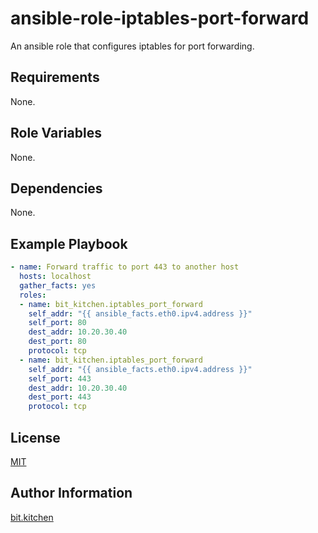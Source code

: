ansible-role-iptables-port-forward
==================================

An ansible role that configures iptables for port forwarding.

Requirements
------------

None.

Role Variables
--------------

None.

Dependencies
------------

None.

Example Playbook
----------------

```yml
- name: Forward traffic to port 443 to another host
  hosts: localhost
  gather_facts: yes
  roles:
  - name: bit_kitchen.iptables_port_forward
    self_addr: "{{ ansible_facts.eth0.ipv4.address }}"
    self_port: 80
    dest_addr: 10.20.30.40
    dest_port: 80
    protocol: tcp
  - name: bit_kitchen.iptables_port_forward
    self_addr: "{{ ansible_facts.eth0.ipv4.address }}"
    self_port: 443
    dest_addr: 10.20.30.40
    dest_port: 443
    protocol: tcp
```

License
-------

[MIT](LICENSE)

Author Information
------------------

[bit.kitchen](https://github.com/bit-kitchen)

